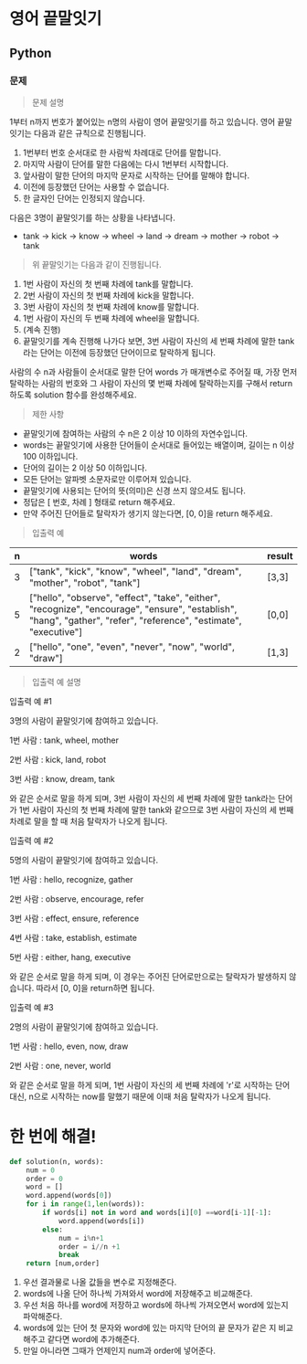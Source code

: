# 영어 끝말잇기
## Python
### 문제
> 문제 설명

1부터 n까지 번호가 붙어있는 n명의 사람이 영어 끝말잇기를 하고 있습니다. 영어 끝말잇기는 다음과 같은 규칙으로 진행됩니다.

1. 1번부터 번호 순서대로 한 사람씩 차례대로 단어를 말합니다.
2. 마지막 사람이 단어를 말한 다음에는 다시 1번부터 시작합니다.
3. 앞사람이 말한 단어의 마지막 문자로 시작하는 단어를 말해야 합니다.
4. 이전에 등장했던 단어는 사용할 수 없습니다.
5. 한 글자인 단어는 인정되지 않습니다.

다음은 3명이 끝말잇기를 하는 상황을 나타냅니다.

- tank → kick → know → wheel → land → dream → mother → robot → tank

> 위 끝말잇기는 다음과 같이 진행됩니다.

1. 1번 사람이 자신의 첫 번째 차례에 tank를 말합니다.
2. 2번 사람이 자신의 첫 번째 차례에 kick을 말합니다.
3. 3번 사람이 자신의 첫 번째 차례에 know를 말합니다.
4. 1번 사람이 자신의 두 번째 차례에 wheel을 말합니다.
5. (계속 진행)
6. 끝말잇기를 계속 진행해 나가다 보면, 3번 사람이 자신의 세 번째 차례에 말한 tank 라는 단어는 이전에 등장했던 단어이므로 탈락하게 됩니다.

사람의 수 n과 사람들이 순서대로 말한 단어 words 가 매개변수로 주어질 때, 가장 먼저 탈락하는 사람의 번호와 그 사람이 자신의 몇 번째 차례에 탈락하는지를 구해서 return 하도록 solution 함수를 완성해주세요.

> 제한 사항
- 끝말잇기에 참여하는 사람의 수 n은 2 이상 10 이하의 자연수입니다.
- words는 끝말잇기에 사용한 단어들이 순서대로 들어있는 배열이며, 길이는 n 이상 100 이하입니다.
- 단어의 길이는 2 이상 50 이하입니다.
- 모든 단어는 알파벳 소문자로만 이루어져 있습니다.
- 끝말잇기에 사용되는 단어의 뜻(의미)은 신경 쓰지 않으셔도 됩니다.
- 정답은 [ 번호, 차례 ] 형태로 return 해주세요.
- 만약 주어진 단어들로 탈락자가 생기지 않는다면, [0, 0]을 return 해주세요.

> 입출력 예

|n	|words|	result
|--|----|----
|3|	["tank", "kick", "know", "wheel", "land", "dream", "mother", "robot", "tank"]|	[3,3]
|5|	["hello", "observe", "effect", "take", "either", "recognize", "encourage", "ensure", "establish", "hang", "gather", "refer", "reference", "estimate", "executive"]|	[0,0]
|2|	["hello", "one", "even", "never", "now", "world", "draw"]|	[1,3]

> 입출력 예 설명

입출력 예 #1

3명의 사람이 끝말잇기에 참여하고 있습니다.

1번 사람 : tank, wheel, mother

2번 사람 : kick, land, robot

3번 사람 : know, dream, tank

와 같은 순서로 말을 하게 되며, 3번 사람이 자신의 세 번째 차례에 말한 tank라는 단어가 1번 사람이 자신의 첫 번째 차례에 말한 tank와 같으므로 3번 사람이 자신의 세 번째 차례로 말을 할 때 처음 탈락자가 나오게 됩니다.

입출력 예 #2

5명의 사람이 끝말잇기에 참여하고 있습니다.

1번 사람 : hello, recognize, gather

2번 사람 : observe, encourage, refer

3번 사람 : effect, ensure, reference

4번 사람 : take, establish, estimate

5번 사람 : either, hang, executive

와 같은 순서로 말을 하게 되며, 이 경우는 주어진 단어로만으로는 탈락자가 발생하지 않습니다. 따라서 [0, 0]을 return하면 됩니다.

입출력 예 #3

2명의 사람이 끝말잇기에 참여하고 있습니다.

1번 사람 : hello, even, now, draw

2번 사람 : one, never, world

와 같은 순서로 말을 하게 되며, 1번 사람이 자신의 세 번째 차례에 'r'로 시작하는 단어 대신, n으로 시작하는 now를 말했기 때문에 이때 처음 탈락자가 나오게 됩니다.

# 한 번에 해결!
```python
def solution(n, words):
    num = 0
    order = 0
    word = []
    word.append(words[0])
    for i in range(1,len(words)):
        if words[i] not in word and words[i][0] ==word[i-1][-1]:
            word.append(words[i])
        else:
            num = i%n+1
            order = i//n +1
            break
    return [num,order]
```
1. 우선 결과물로 나올 값들을 변수로 지정해준다.
2. words에 나올 단어 하나씩 가져와서 word에 저장해주고 비교해준다.
3. 우선 처음 하나를 word에 저장하고 words에 하나씩 가져오면서 word에 있는지 파악해준다.
4. words에 있는 단어 첫 문자와 word에 있는 마지막 단어의 끝 문자가 같은 지 비교해주고 같다면 word에 추가해준다.
5. 만일 아니라면 그때가 언제인지 num과 order에 넣어준다.